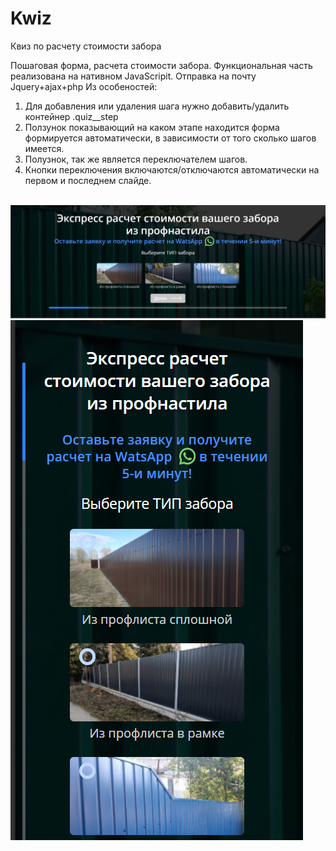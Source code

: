 # Kwiz
Квиз по расчету стоимости забора


Пошаговая форма, расчета стоимости забора. Функциональная часть реализована на нативном JavaScripit. Отправка на почту Jquery+ajax+php
Из особеностей: 
1. Для добавления или удаления шага нужно добавить/удалить контейнер .quiz__step
2. Ползунок показывающий на каком этапе находится форма формируется автоматически, в зависимости от того сколько шагов имеется.  
3. Полузнок, так же является переключателем шагов. 
4. Кнопки переключения включаются/отключаются автоматически на первом и последнем слайде. 

<br>
<img src="img/screen.png"> <img src="img/screen2.png">
